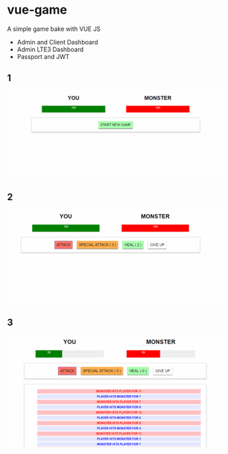 # vue-game
A simple game bake with VUE JS

- Admin and Client Dashboard
- Admin LTE3 Dashboard
- Passport and JWT

## 1

![alt DEMO](https://github.com/pkbhuiyan/vue-game/blob/master/1.PNG)

## 2

![alt DEMO](https://github.com/pkbhuiyan/vue-game/blob/master/2.PNG)

## 3

![alt DEMO](https://github.com/pkbhuiyan/vue-game/blob/master/3.PNG)
